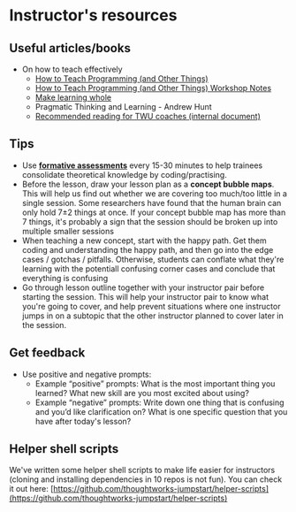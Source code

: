 # Instructor's resources

## Useful articles/books

* On how to teach effectively
  * [How to Teach Programming \(and Other Things\)](http://third-bit.com/teaching/novice.html)
  * [How to Teach Programming \(and Other Things\) Workshop Notes](https://carpentries.github.io/instructor-training/)
  * [Make learning whole](http://www.fast.ai/2016/10/08/teaching-philosophy/)
  * Pragmatic Thinking and Learning - Andrew Hunt
  * [Recommended reading for TWU coaches \(internal document\)](https://docs.google.com/document/d/11p02yq7T01QiyaTxg4S95JKTdw_dl4QpWyrkH1p4VUI/edit#)

## Tips

* Use [**formative assessments**](http://swcarpentry.github.io/swc-releases/2017.02/instructor-training/02-novice/) every 15-30 minutes to help trainees consolidate theoretical knowledge by coding/practising. 
* Before the lesson, draw your lesson plan as a **concept bubble maps**. This will help us find out whether we are covering too much/too little in a single session. Some researchers have found that the human brain can only hold 7±2 things at once. If your concept bubble map has more than 7 things, it's probably a sign that the session should be broken up into multiple smaller sessions
* When teaching a new concept, start with the happy path. Get them coding and understanding the happy path, and then go into the edge cases / gotchas / pitfalls. Otherwise, students can conflate what they're learning with the potentiall confusing corner cases and conclude that everything is confusing
* Go through lesson outline together with your instructor pair before starting the session. This will help your instructor pair to know what you're going to cover, and help prevent situations where one instructor jumps in on a subtopic that the other instructor planned to cover later in the session.

## Get feedback

* Use positive and negative prompts:
  * Example “positive” prompts:  What is the most important thing you learned? What new skill are you most excited about using? 
  * Example “negative” prompts:  Write down one thing that is confusing and you’d like clarification on? What is one specific question that you have after today's lesson?

## Helper shell scripts

We've written some helper shell scripts to make life easier for instructors \(cloning and installing dependencies in 10 repos is not fun\). You can check it out here: [https://github.com/thoughtworks-jumpstart/helper-scripts](https://github.com/thoughtworks-jumpstart/helper-scripts)

